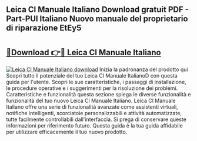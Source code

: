 ## Leica Cl Manuale Italiano Download gratuit PDF - Part-PUl Italiano Nuovo manuale del proprietario di riparazione EtEy5

# <h2><a href="http://dfdontn.blite.top/?on=Leica+Cl+Manuale+Italiano">🔗Download 👉🔴 Leica Cl Manuale Italiano</a></h2>

[![Leica Cl Manuale Italiano download](https://i.imgur.com/lujVjoI.png)](http://dfdontn.blite.top/?on=Leica+Cl+Manuale+Italiano)
Inizia la padronanza del prodotto qui Scopri tutto il potenziale del tuo Leica Cl Manuale ItalianoD con questa guida per l'utente. Scopri le sue caratteristiche, i passaggi di installazione, le procedure operative e i suggerimenti per la risoluzione dei problemi. Caratteristiche e funzionalità questa sezione spiega le diverse funzionalità e funzionalità del tuo nuovo Leica Cl Manuale Italiano. Leica Cl Manuale Italiano offre una serie di funzionalità avanzate come assistenti virtuali, notifiche intelligenti, scorciatoie personalizzabili e attività automatizzate, tutte facilmente controllabili dall'interfaccia. Si prega di conservare queste informazioni per riferimento futuro. Questa guida è la tua guida affidabile per utilizzare efficacemente il tuo nuovo prodotto.
